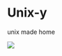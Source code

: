 # Unix-y
unix made home

<img src="https://media.tenor.com/X6oLkn9sBewAAAAi/sparklepandalana-penguin.gif">
